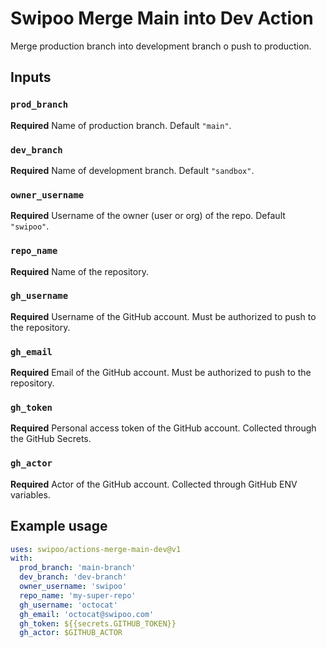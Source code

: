 # Swipoo Merge Main into Dev Action

Merge production branch into development branch o push to production.

## Inputs

### `prod_branch`

**Required** Name of production branch. Default `"main"`.

### `dev_branch`

**Required** Name of development branch. Default `"sandbox"`.

### `owner_username`

**Required** Username of the owner (user or org) of the repo. Default `"swipoo"`.

### `repo_name`

**Required** Name of the repository.

### `gh_username`

**Required** Username of the GitHub account. Must be authorized to push to the repository.

### `gh_email`

**Required** Email of the GitHub account. Must be authorized to push to the repository.

### `gh_token`

**Required** Personal access token of the GitHub account. Collected through the GitHub Secrets.

### `gh_actor`

**Required** Actor of the GitHub account. Collected through GitHub ENV variables.

## Example usage

```yml
uses: swipoo/actions-merge-main-dev@v1
with:
  prod_branch: 'main-branch'
  dev_branch: 'dev-branch'
  owner_username: 'swipoo'
  repo_name: 'my-super-repo'
  gh_username: 'octocat'
  gh_email: 'octocat@swipoo.com'
  gh_token: ${{secrets.GITHUB_TOKEN}}
  gh_actor: $GITHUB_ACTOR
```
